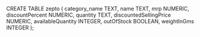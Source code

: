 CREATE TABLE zepto (
  category_name TEXT,
  name TEXT,
  mrp NUMERIC,
  discountPercent NUMERIC,
  quantity TEXT,
  discountedSellingPrice NUMERIC,
  availableQuantity INTEGER,
  outOfStock BOOLEAN,
  weightInGms INTEGER
);
